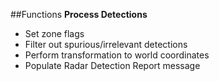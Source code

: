 ##Functions
**Process Detections**
- Set zone flags
- Filter out spurious/irrelevant detections
- Perform transformation to world coordinates
- Populate Radar Detection Report message
